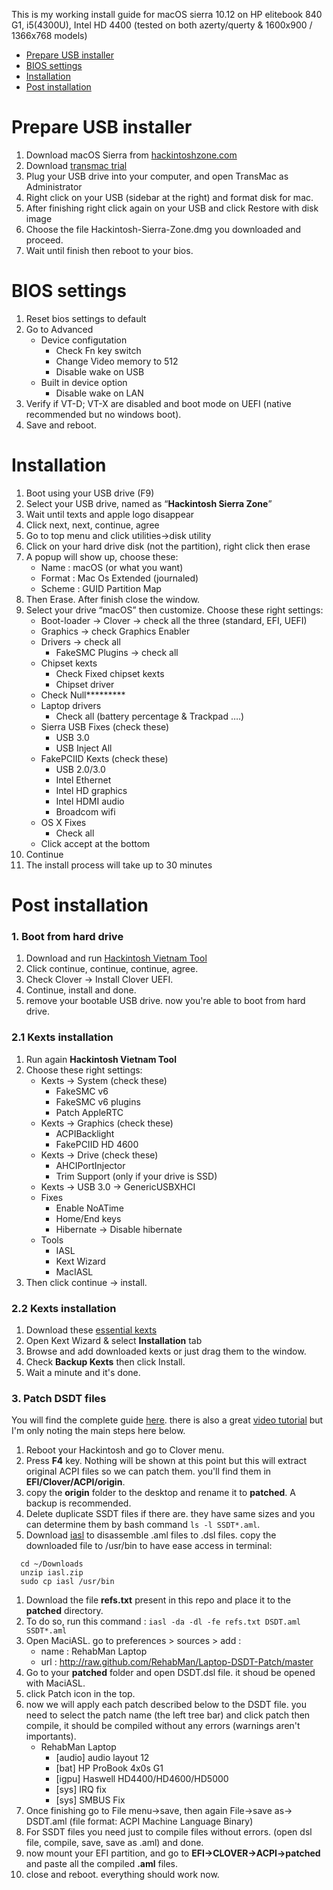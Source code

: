 This is my working install guide for macOS sierra 10.12 on HP elitebook 840 G1, i5(4300U), Intel HD 4400 (tested on both azerty/querty & 1600x900 / 1366x768 models)

* [Prepare USB installer](#prepare-usb-installer)
* [BIOS settings](#bios-settings)
* [Installation](#installation)
* [Post installation](#post-installation)

# Prepare USB installer
1. Download macOS Sierra from [hackintoshzone.com](https://www.hackintoshzone.com/files/file/1008-hackintosh-sierra/)
1. Download [transmac trial](https://www.hackintoshzone.com/files/file/1020-transmac-for-sierra/)
1. Plug your USB drive into your computer, and open TransMac as Administrator
1. Right click on your USB (sidebar at the right) and format disk for mac.
1. After finishing right click again on your USB and click Restore with disk image
1. Choose the file Hackintosh-Sierra-Zone.dmg you downloaded and proceed.
1. Wait until finish then reboot to your bios.

# BIOS settings
1. Reset bios settings to default
1. Go to Advanced
    * Device configutation
        * Check Fn key switch
        * Change Video memory to 512
        * Disable wake on USB
    * Built in device option
        * Disable wake on LAN
1. Verify if VT-D; VT-X are disabled and boot mode on UEFI (native recommended but no windows boot).
1. Save and reboot.

# Installation
1. Boot using your USB drive (F9)
1. Select your USB drive, named as “**Hackintosh Sierra Zone**”
1. Wait until texts and apple logo disappear
1. Click next, next, continue, agree
1. Go to top menu and click utilities->disk utility
1. Click on your hard drive disk (not the partition), right click then erase
1. A popup will show up, choose these:
    * Name : macOS (or what you want)
    * Format : Mac Os Extended (journaled)
    * Scheme : GUID Partition Map
1. Then Erase. After finish close the window.
1. Select your drive “macOS” then customize. Choose these right settings:
    * Boot-loader -> Clover -> check all the three (standard, EFI, UEFI)
    * Graphics -> check Graphics Enabler
    * Drivers -> check all 
        * FakeSMC Plugins -> check all
    * Chipset kexts
        * Check Fixed chipset kexts
        * Chipset driver
    * Check Null*********
    * Laptop drivers
        * Check all (battery percentage & Trackpad ….)
    * Sierra USB Fixes (check these)
        * USB 3.0
        * USB Inject All
    * FakePCIID Kexts (check these)
        * USB 2.0/3.0
        * Intel Ethernet
        * Intel HD graphics
        * Intel HDMI audio
        * Broadcom wifi
    * OS X Fixes
        * Check all
    * Click accept at the bottom
1. Continue
1. The install process will take up to 30 minutes

# Post installation
### 1. Boot from hard drive
1. Download and run [Hackintosh Vietnam Tool](https://drive.google.com/open?id=16ezQQVHtwdbxBkb3B8OtIbNKLLiNizGA) 
1. Click continue, continue, continue, agree.
1. Check Clover -> Install Clover UEFI.
1. Continue, install and done.
1. remove your bootable USB drive. now you're able to boot from hard drive.

### 2.1 Kexts installation
1. Run again **Hackintosh Vietnam Tool** 
1. Choose these right settings:
    * Kexts -> System (check these)
        * FakeSMC v6
        * FakeSMC v6 plugins
        * Patch AppleRTC
    * Kexts -> Graphics (check these)
        * ACPIBacklight
        * FakePCIID HD 4600
    * Kexts -> Drive (check these)
        * AHCIPortInjector
        * Trim Support (only if your drive is SSD)
    * Kexts -> USB 3.0 -> GenericUSBXHCI
    * Fixes
        * Enable NoATime
        * Home/End keys
        * Hibernate -> Disable hibernate
    * Tools
        * IASL
        * Kext Wizard
        * MacIASL
1. Then click continue -> install.

### 2.2 Kexts installation
1. Download these [essential kexts](https://drive.google.com/open?id=1J8kTbd6FmRWq_hR-TRmTE-QFJHpXtDtR)
1. Open Kext Wizard & select **Installation** tab
1. Browse and add downloaded kexts or just drag them to the window.
1. Check **Backup Kexts** then click Install.
1. Wait a minute and it's done.

### 3. Patch DSDT files
You will find the complete guide [here](https://www.tonymacx86.com/threads/guide-patching-laptop-dsdt-ssdts.152573/). there is also a great [video tutorial](https://www.youtube.com/watch?v=dgDaTr1pNaQ) but I'm only noting the main steps here below.
1. Reboot your Hackintosh and go to Clover menu.
1. Press **F4** key. Nothing will be shown at this point but this will extract original ACPI files so we can patch them. you'll find them in **EFI/Clover/ACPI/origin**.
1. copy the **origin** folder to the desktop and rename it to **patched**. A backup is recommended.
1. Delete duplicate SSDT files if there are. they have same sizes and you can determine them by bash command `ls -l SSDT*.aml`.
1. Download [iasl](http://raw.github.com/RehabMan/Laptop-DSDT-Patch/master) to disassemble .aml files to .dsl files. copy the downloaded file to /usr/bin to have ease access in terminal: 
```
  cd ~/Downloads
  unzip iasl.zip
  sudo cp iasl /usr/bin
```
1. Download the file **refs.txt** present in this repo and place it to the **patched** directory.
1. To do so, run this command : `iasl -da -dl -fe refs.txt DSDT.aml SSDT*.aml`
1. Open MaciASL. go to preferences > sources > add :
    * name : RehabMan Laptop
    * url : http://raw.github.com/RehabMan/Laptop-DSDT-Patch/master
4. Go to your **patched** folder and open DSDT.dsl file. it shoud be opened with MaciASL.
4. click Patch icon in the top.
4. now we will apply each patch described below to the DSDT file. you need to select the patch name (the left tree bar) and click patch then compile, it should be compiled without any errors (warnings aren't importants).
    * RehabMan Laptop
        * [audio] audio layout 12
        * [bat] HP ProBook 4x0s G1
        * [igpu] Haswell HD4400/HD4600/HD5000
        * [sys] IRQ fix
        * [sys] SMBUS Fix
4. Once finishing go to File menu->save, then again File->save as-> DSDT.aml (file format: ACPI Machine Language Binary)
4. For SSDT files you need just to compile files without errors. (open dsl file, compile, save, save as .aml) and done.
4. now mount your EFI partition, and go to **EFI->CLOVER->ACPI->patched** and paste all the compiled **.aml** files.
4. close and reboot. everything should work now.

